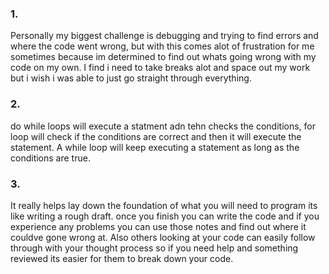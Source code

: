 ### 1.
Personally my biggest challenge is debugging and trying to find errors and where the code went wrong, but  with this comes alot of frustration for me sometimes because
im determined to find out whats going wrong with my code on my own. I find i need to take breaks alot and space out my work but i wish i was able to just go straight through everything.


### 2.
do while loops will execute a statment adn tehn checks the conditions, for loop will check if the conditions are correct and then it will execute the statement. 
 A while loop will keep executing a statement as long as the conditions are true.


### 3.
It really helps lay down the foundation of what you will need to program its like writing a rough draft. once you finish you can write the code and if you experience any problems you can use those notes and find out where it couldve gone wrong at. Also others looking at your code can easily follow through with your thought process so if you need help and something reviewed its easier for them to break down your code.
